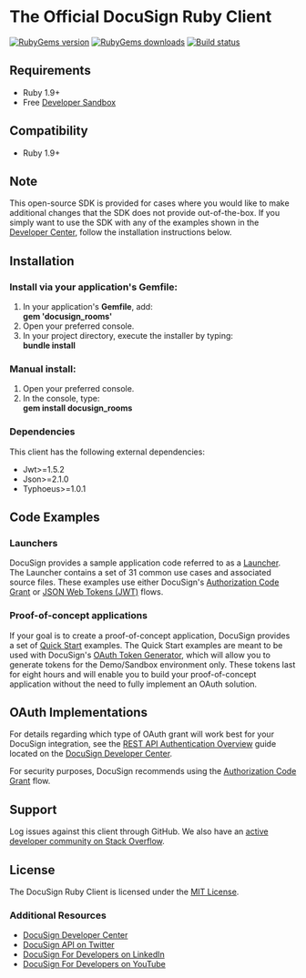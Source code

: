 # The Official DocuSign Ruby Client

[![RubyGems version][rubygems-image]][rubygems-url]
[![RubyGems downloads][downloads-image]][downloads-url]
[![Build status][travis-image]][travis-url]

## Requirements

- Ruby 1.9+
- Free [Developer Sandbox](https://go.docusign.com/sandbox/productshot/?elqCampaignId=16531)

## Compatibility

- Ruby 1.9+

## Note

This open-source SDK is provided for cases where you would like to make additional changes that the SDK does not provide out-of-the-box. If you simply want to use the SDK with any of the examples shown in the [Developer Center](https://developers.docusign.com/esign-rest-api/code-examples), follow the installation instructions below.

## Installation

### Install via your application's **Gemfile**:

1. In your application's **Gemfile**, add:  
   **gem 'docusign_rooms'**
2. Open your preferred console.
3. In your project directory, execute the installer by typing:  
   **bundle install**

### Manual install:

1. Open your preferred console.
2. In the console, type:  
   **gem install docusign_rooms**

### Dependencies

This client has the following external dependencies:

- Jwt>=1.5.2
- Json>=2.1.0
- Typhoeus>=1.0.1

## Code Examples

### Launchers

DocuSign provides a sample application code referred to as a [Launcher](https://github.com/docusign/code-examples-ruby). The Launcher contains a set of 31 common use cases and associated source files. These examples use either DocuSign&#39;s [Authorization Code Grant](https://developers.docusign.com/esign-rest-api/guides/authentication/oauth2-code-grant) or [JSON Web Tokens (JWT)](https://developers.docusign.com/esign-rest-api/guides/authentication/oauth2-jsonwebtoken) flows.

### Proof-of-concept applications

If your goal is to create a proof-of-concept application, DocuSign provides a set of [Quick Start](https://github.com/docusign/qs-ruby) examples. The Quick Start examples are meant to be used with DocuSign's [OAuth Token Generator](https://developers.docusign.com/oauth-token-generator), which will allow you to generate tokens for the Demo/Sandbox environment only. These tokens last for eight hours and will enable you to build your proof-of-concept application without the need to fully implement an OAuth solution.

## OAuth Implementations

For details regarding which type of OAuth grant will work best for your DocuSign integration, see the [REST API Authentication Overview](https://developers.docusign.com/esign-rest-api/guides/authentication) guide located on the [DocuSign Developer Center](https://developers.docusign.com/esign-rest-api/guides/authentication).

For security purposes, DocuSign recommends using the [Authorization Code Grant](https://developers.docusign.com/esign-rest-api/guides/authentication/oauth2-code-grant) flow.


## Support

Log issues against this client through GitHub. We also have an [active developer community on Stack Overflow](https://stackoverflow.com/questions/tagged/docusignapi).

## License

The DocuSign Ruby Client is licensed under the [MIT License](https://github.com/docusign/docusign-ruby-client/blob/master/LICENSE).

[rubygems-image]: https://img.shields.io/gem/v/docusign_rooms.svg?style=flat
[rubygems-url]: https://rubygems.org/gems/docusign_rooms
[downloads-image]: https://img.shields.io/gem/dt/docusign_rooms.svg?style=flat
[downloads-url]: https://rubygems.org/gems/docusign_rooms
[travis-image]: https://img.shields.io/travis/docusign/docusign-ruby-client.svg?style=flat
[travis-url]: https://travis-ci.org/docusign/docusign-ruby-client

### Additional Resources
* [DocuSign Developer Center](https://developers.docusign.com)
* [DocuSign API on Twitter](https://twitter.com/docusignapi)
* [DocuSign For Developers on LinkedIn](https://www.linkedin.com/showcase/docusign-for-developers/)
* [DocuSign For Developers on YouTube](https://www.youtube.com/channel/UCJSJ2kMs_qeQotmw4-lX2NQ)
